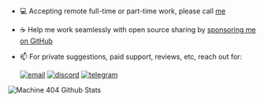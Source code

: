 - 💻 Accepting remote full-time or part-time work, please call [me](mailto:gngppz@gmail.com)
- ☕️ Help me work seamlessly with open source sharing by [sponsoring me on GitHub](https://github.com/0x676e67/gngpp/blob/main/SPONSOR.md)
- 📫 For private suggestions, paid support, reviews, etc, reach out for:

  [![email](https://img.shields.io/badge/Gmail-green??style=flat-square&logo=gmail&logoColor=white&labelColor=3A3B3C&color=white)](mailto:gngppz@gmail.com)
  [![discord](https://img.shields.io/badge/Discord-blue?color=white&logo=discord&logoColor=blue)](https://discordapp.com/users/1095532802314870894)
  [![tеlеgrаm](https://img.shields.io/badge/Telegram-red?color=white&logo=telegram&logoColor=black)](https://t.me/Ox676e67)

<!-- <img alt="Machine404 Top Languages" src="https://github-readme-stats.vercel.app/api/top-langs/?username=0x676e67&langs_count=20&count_private=true&layout=compact&theme=react&hide_border=true&bg_color=0D1117&hide=less,nix,dockerfile,lua,cmake,SourcePawn,Roff,Assembly,Makefile,Shell,javascript,html,css,vue,scss,plpgsql,typescript" /> -->

<img alt="Machine 404 Github Stats" src="https://github-readme-stats.vercel.app/api?username=0x676e67&count_private=true&include_all_commits=false&theme=react&hide_border=true&bg_color=0D1117" />
